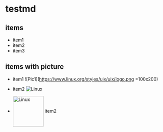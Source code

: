 # testmd

## items

* item1
* item2
* item3

## items with picture

* item1
![Pic1](https://www.linux.org/styles/uix/uix/logo.png =100x200)


* item2 <img src="https://www.linux.org/styles/uix/uix/logo.png" alt="Linux" style="vertical-align:top;" />

* <img src="https://www.linux.org/styles/uix/uix/logo.png" alt="Linux" height="96" style="vertical-align:middle;" height="32" /> item2 



